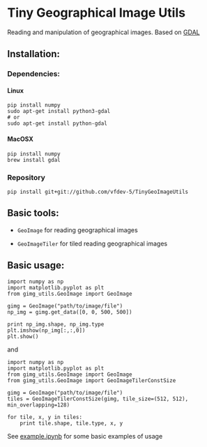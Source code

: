 # Tiny Geographical Image Utils

Reading and manipulation of geographical images. Based on [GDAL](http://www.gdal.org/)

## Installation:

### Dependencies:

#### Linux
```
pip install numpy
sudo apt-get install python3-gdal 
# or 
sudo apt-get install python-gdal
```

#### MacOSX

```
pip install numpy
brew install gdal
```

### Repository

```
pip install git+git://github.com/vfdev-5/TinyGeoImageUtils
```

## Basic tools:

* `GeoImage` for reading geographical images 

* `GeoImageTiler` for tiled reading geographical images


## Basic usage:

```
import numpy as np
import matplotlib.pyplot as plt
from gimg_utils.GeoImage import GeoImage

gimg = GeoImage("path/to/image/file")
np_img = gimg.get_data([0, 0, 500, 500])

print np_img.shape, np_img.type
plt.imshow(np_img[:,:,0])
plt.show()
```

and 

```
import numpy as np
import matplotlib.pyplot as plt
from gimg_utils.GeoImage import GeoImage
from gimg_utils.GeoImage import GeoImageTilerConstSize

gimg = GeoImage("path/to/image/file")
tiles = GeoImageTilerConstSize(gimg, tile_size=(512, 512), min_overlapping=128)

for tile, x, y in tiles:
    print tile.shape, tile.type, x, y
```

See [example.ipynb](examples/examples.ipynb) for some basic examples of usage
